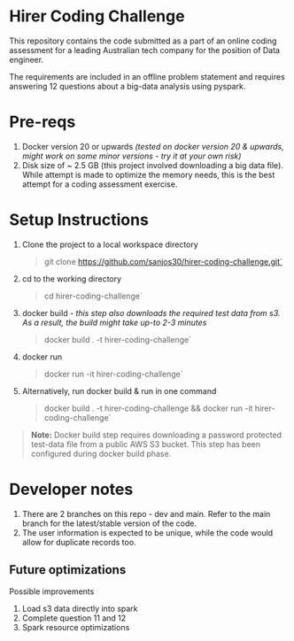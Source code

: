 # Hirer Coding Challenge

This repository contains the code submitted as a part of an online coding assessment for a leading Australian tech company for the position of Data engineer.

The requirements are included in an offline problem statement and requires answering 12 questions about a big-data analysis using pyspark.

# Pre-reqs

 1. Docker version 20 or upwards *(tested on docker version 20 & upwards, might work on some minor versions - try it at your own risk)*
 2. Disk size of ~ 2.5 GB (this project involved downloading a big data file). While attempt is made to optimize the memory needs, this is the best attempt for a coding assessment exercise.

# Setup Instructions

 1.  Clone the project to a local workspace directory
	  >git clone https://github.com/sanjos30/hirer-coding-challenge.git`
 2.  cd to the working directory
	  >cd hirer-coding-challenge`
 3.  docker build - *this step also downloads the required test data from s3.  As a result, the build might take up-to 2-3 minutes*
	  >docker build . -t hirer-coding-challenge`
 4. docker run
	  >docker run -it hirer-coding-challenge`
 5. Alternatively, run docker build & run in one command
	 >docker build . -t hirer-coding-challenge && docker run -it hirer-coding-challenge`

> **Note:** Docker build step requires downloading a password protected test-data file from a public AWS S3 bucket. This step has been configured during docker build phase. 

# Developer notes

 1. There are 2 branches on this repo - dev and main. Refer to the main branch for the latest/stable version of the code.
 2. The user information is expected to be unique, while the code would allow for duplicate records too. 


##  Future optimizations

Possible improvements

 1. Load s3 data directly into spark
 2. Complete question 11 and 12
 3. Spark resource optimizations